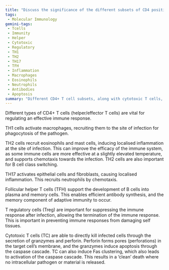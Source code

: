 ```yaml
---
title: "Discuss the significance of the different subsets of CD4 positive T cells in mounting an effective immune response."
tags:
 - Molecular Immunology
gemini-tags:
 - Tcells
 - Immunity
 - Helper
 - Cytotoxic
 - Regulatory
 - TH1
 - TH2
 - TH17
 - TFH
 - Inflammation
 - Macrophages
 - Eosinophils
 - Neutrophils
 - Antibodies
 - Apoptosis
summary: "Different CD4+ T cell subsets, along with cytotoxic T cells, orchestrate a coordinated immune response by activating various immune cells, regulating inflammation, supporting antibody production, suppressing the immune response after infection, and directly killing infected cells."
---
```

Different types of CD4+ T cells (helper/effector T cells) are vital for regulating an effective immune response. 

TH1 cells activate macrophages, recruiting them to the site of infection for phagocytosis of the pathogen. 

TH2 cells recruit eosinophils and mast cells, inducing localised inflammation at the site of infection. This can improve the efficacy of the immune system, as some immune cells are more effective at a slightly elevated temperature, and supports chemotaxis towards the infection. TH2 cells are also important for B cell class switching. 

TH17 activates epithelial cells and fibroblasts, causing localised inflammation. This recruits neutrophils by chemotaxis. 

Follicular helper T cells (TFH) support the development of B cells into plasma and memory cells. This enables efficient antibody synthesis, and the memory component of adaptive immunity to occur. 

T regulatory cells (Treg) are important for suppressing the immune response after infection, allowing the termination of the immune response. This is important in preventing immune responses from damaging self tissues. 

Cytotoxic T cells (TC) are able to directly kill infected cells through the secretion of granzymes and perforin. Perforin forms pores (perforations) in the target cell’s membrane, and the granzymes induce apoptosis through the caspase cascade. TC can also induce Fas clustering, which also leads to activation of the caspase cascade. This results in a ‘clean’ death where no intracellular pathogen or material is released.